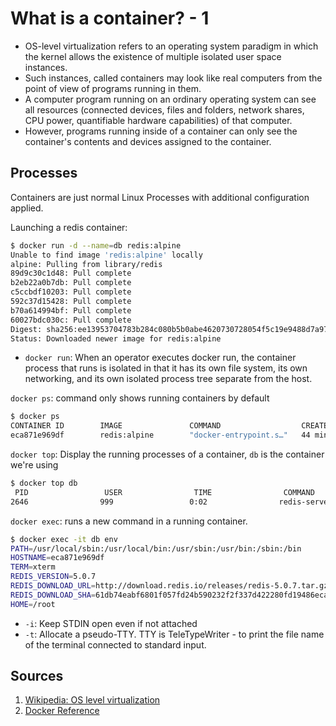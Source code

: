 # What is a container? - 1

* OS-level virtualization refers to an operating system paradigm in which the kernel allows the existence of multiple isolated user space instances.
* Such instances, called containers may look like real computers from the point of view of programs running in them.
* A computer program running on an ordinary operating system can see all resources (connected devices, files and folders, network shares, CPU power, quantifiable hardware capabilities) of that computer.
* However, programs running inside of a container can only see the container's contents and devices assigned to the container.

## Processes

Containers are just normal Linux Processes with additional configuration applied. 

Launching a redis container:

```bash
$ docker run -d --name=db redis:alpine
Unable to find image 'redis:alpine' locally
alpine: Pulling from library/redis
89d9c30c1d48: Pull complete
b2eb22a0b7db: Pull complete
c5ccbdf10203: Pull complete
592c37d15428: Pull complete
b70a614994bf: Pull complete
60027bdc030c: Pull complete
Digest: sha256:ee13953704783b284c080b5b0abe4620730728054f5c19e9488d7a97ecd312c5
Status: Downloaded newer image for redis:alpine
```

* `docker run`: When an operator executes docker run, the container process that runs is isolated in that it has its own file system, its own networking, and its own isolated process tree separate from the host.

`docker ps`: command only shows running containers by default

```bash
$ docker ps
CONTAINER ID        IMAGE               COMMAND                  CREATED             STATUS              PORTS               NAMES
eca871e969df        redis:alpine        "docker-entrypoint.s…"   44 minutes ago      Up 44 minutes       6379/tcp            db
```

`docker top`: Display the running processes of a container, `db` is the container we're using
  
```bash
$ docker top db
 PID                 USER                TIME                COMMAND
2646                999                 0:02                redis-server
```

`docker exec`: runs a new command in a running container.

```bash
$ docker exec -it db env
PATH=/usr/local/sbin:/usr/local/bin:/usr/sbin:/usr/bin:/sbin:/bin
HOSTNAME=eca871e969df
TERM=xterm
REDIS_VERSION=5.0.7
REDIS_DOWNLOAD_URL=http://download.redis.io/releases/redis-5.0.7.tar.gz
REDIS_DOWNLOAD_SHA=61db74eabf6801f057fd24b590232f2f337d422280fd19486eca03be87d3a82b
HOME=/root
```

* `-i`: Keep STDIN open even if not attached
* `-t`: Allocate a pseudo-TTY. TTY is TeleTypeWriter - to print the file name of the terminal connected to standard input.

## Sources
1. [Wikipedia: OS level virtualization](https://en.wikipedia.org/wiki/OS-level_virtualization)
2. [Docker Reference](https://docs.docker.com/engine/reference/)